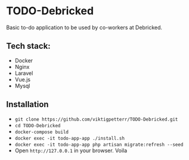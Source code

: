 # TODO-Debricked

Basic to-do application to be used by co-workers at Debricked.

## Tech stack: 
 - Docker
 - Nginx
 - Laravel 
 - Vue.js
 - Mysql

## Installation
- `git clone https://github.com/viktigpetterr/TODO-Debricked.git`
- `cd TODO-Debricked`
- `docker-compose build`
- `docker exec -it todo-app-app ./install.sh`
- `docker exec -it todo-app-app php artisan migrate:refresh --seed`
- Open `http://127.0.0.1` in your browser. Voila
